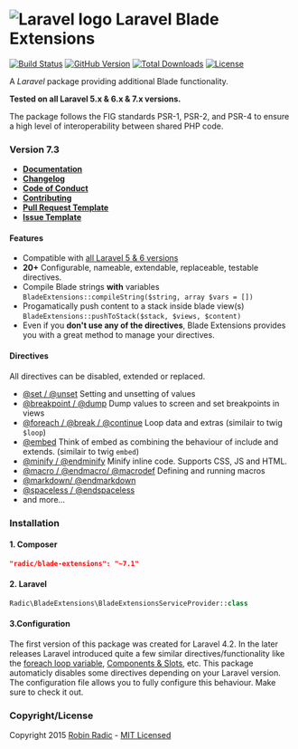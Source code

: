 ![Laravel logo](http://laravel.com/assets/img/laravel-logo.png)  Laravel Blade Extensions
========================

[![Build Status](https://img.shields.io/travis/RobinRadic/blade-extensions.svg?branch=master&style=flat-square)](https://travis-ci.org/RobinRadic/blade-extensions)
[![GitHub Version](https://img.shields.io/github/tag/robinradic/blade-extensions.svg?style=flat-square&label=version)](http://badge.fury.io/gh/robinradic%2Fblade-extensions)
[![Total Downloads](https://img.shields.io/packagist/dt/radic/blade-extensions.svg?style=flat-square)](https://packagist.org/packages/radic/blade-extensions)
[![License](http://img.shields.io/badge/license-MIT-ff69b4.svg?style=flat-square)](http://radic.mit-license.org)

<!-- [![Code Coverage](https://img.shields.io/badge/coverage-100%-green.svg?style=flat-square)](http://robin.radic.nl/blade-extensions/coverage) -->
A _Laravel_ package providing additional Blade functionality. 

**Tested on all Laravel 5.x & 6.x & 7.x versions.**

The package follows the FIG standards PSR-1, PSR-2, and PSR-4 to ensure a high level of interoperability between shared PHP code.

### Version 7.3
<!-- [**Documentation**](http://robin.radic.nl/blade-extensions) (or alternatively read it [**here**](docs/index.md) on github) -->
- [**Documentation**](docs/index.md)
- [**Changelog**](docs/prologue/changelog-upgrade-guide.md)
- [**Code of Conduct**](docs/CODE_OF_CONDUCT.md)  
- [**Contributing**](docs/CONTRIBUTING.md)  
- [**Pull Request Template**](docs/PULL_REQUEST_TEMPLATE.md)  
- [**Issue Template**](docs/ISSUE_TEMPLATE.md)

#### Features
- Compatible with [all Laravel 5 & 6 versions](https://travis-ci.org/RobinRadic/blade-extensions)
- **20+** Configurable, nameable, extendable, replaceable, testable directives.
- Compile Blade strings **with** variables `BladeExtensions::compileString($string, array $vars = [])`
- Progamatically push content to a stack inside blade view(s) `BladeExtensions::pushToStack($stack, $views, $content)`
- Even if you **don't use any of the directives**, Blade Extensions provides you with a great method to manage your directives.

#### Directives
All directives can be disabled, extended or replaced.
- [@set / @unset](docs/directives/set-unset.md) Setting and unsetting of values
- [@breakpoint / @dump](docs/directives/breakpoint-dump.md) Dump values to screen and set breakpoints in views
- [@foreach / @break / @continue](docs/directives/foreach-break-continue.md) Loop data and extras (similair to twig `$loop`)
- [@embed](docs/directives/embed.md) Think of embed as combining the behaviour of include and extends. (similair to twig `embed`)
- [@minify / @endminify](docs/directives/minify.md)  Minify inline code. Supports CSS, JS and HTML.
- [@macro / @endmacro/ @macrodef](docs/directives/macro.md) Defining and running macros
- [@markdown/ @endmarkdown](docs/directives/markdown.md)
- [@spaceless / @endspaceless](docs/directives/spaceless.md)
- and more...



### Installation

#### 1. Composer
```JSON
"radic/blade-extensions": "~7.1"
```

#### 2. Laravel
```php
Radic\BladeExtensions\BladeExtensionsServiceProvider::class
```

#### 3.Configuration

The first version of this package was created for Laravel 4.2. In the later releases Laravel introduced quite a few similar directives/functionality like the 
[foreach loop variable](https://laravel.com/docs/5.6/blade#the-loop-variable), [Components & Slots](https://laravel.com/docs/5.6/blade#components-and-slots), etc. 
This package automaticly disables some directives depending on your Laravel version. The configuration file allows you to fully configure this behaviour.
Make sure to check it out.

### Copyright/License
Copyright 2015 [Robin Radic](https://github.com/RobinRadic) - [MIT Licensed](http://radic.mit-license.org) 
 
 
 
 
